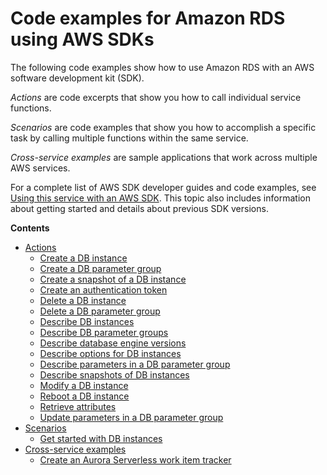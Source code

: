 # Code examples for Amazon RDS using AWS SDKs<a name="service_code_examples"></a>

The following code examples show how to use Amazon RDS with an AWS software development kit \(SDK\)\. 

*Actions* are code excerpts that show you how to call individual service functions\.

*Scenarios* are code examples that show you how to accomplish a specific task by calling multiple functions within the same service\.

*Cross\-service examples* are sample applications that work across multiple AWS services\.

For a complete list of AWS SDK developer guides and code examples, see [Using this service with an AWS SDK](CHAP_Tutorials.md#sdk-general-information-section)\. This topic also includes information about getting started and details about previous SDK versions\.

**Contents**
+ [Actions](service_code_examples_actions.md)
  + [Create a DB instance](example_rds_CreateDBInstance_section.md)
  + [Create a DB parameter group](example_rds_CreateDBParameterGroup_section.md)
  + [Create a snapshot of a DB instance](example_rds_CreateDBSnapshot_section.md)
  + [Create an authentication token](example_rds_GenerateRDSAuthToken_section.md)
  + [Delete a DB instance](example_rds_DeleteDBInstance_section.md)
  + [Delete a DB parameter group](example_rds_DeleteDBParameterGroup_section.md)
  + [Describe DB instances](example_rds_DescribeDBInstances_section.md)
  + [Describe DB parameter groups](example_rds_DescribeDBParameterGroups_section.md)
  + [Describe database engine versions](example_rds_DescribeDBEngineVersions_section.md)
  + [Describe options for DB instances](example_rds_DescribeOrderableDBInstanceOptions_section.md)
  + [Describe parameters in a DB parameter group](example_rds_DescribeDBParameters_section.md)
  + [Describe snapshots of DB instances](example_rds_DescribeDBSnapshots_section.md)
  + [Modify a DB instance](example_rds_ModifyDBInstance_section.md)
  + [Reboot a DB instance](example_rds_RebootDBInstance_section.md)
  + [Retrieve attributes](example_rds_DescribeAccountAttributes_section.md)
  + [Update parameters in a DB parameter group](example_rds_ModifyDBParameterGroup_section.md)
+ [Scenarios](service_code_examples_scenarios.md)
  + [Get started with DB instances](example_rds_Scenario_GetStartedInstances_section.md)
+ [Cross\-service examples](service_code_examples_cross-service_examples.md)
  + [Create an Aurora Serverless work item tracker](example_cross_RDSDataTracker_section.md)
